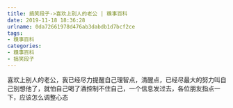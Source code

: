 ```yaml
---
title: 搞笑段子->喜欢上别人的老公 | 糗事百科
date: 2019-11-18 18:36:28
urlname: 0da72661978d476ab3dabdb1d7bcf2ce
tags: 
- 糗事百科
categories:
- 糗事百科
- 搞笑段子
---
```

喜欢上别人的老公，我已经尽力提醒自己理智点，清醒点，已经尽最大的努力叫自己别想他了，就怕自己喝了酒控制不住自己，一个信息发过去，各位朋友指点一下，应该怎么调整心态


